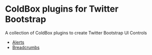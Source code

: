 ColdBox plugins for Twitter Bootstrap
=====================================

A collection of ColdBox plugins to create Twitter Bootstrap UI Controls

* [Alerts](https://github.com/iknowkungfoo/ColdBox-plugins-for-Twitter-Bootstrap/wiki/Twitter-Bootstrap-Alerts)
* [Breadcrumbs](https://github.com/iknowkungfoo/ColdBox-plugins-for-Twitter-Bootstrap/wiki/Twitter-Bootstrap-Breadcrumbs)
